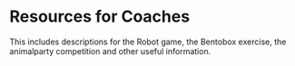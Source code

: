 Resources for Coaches
======================

This includes descriptions for the Robot game, the Bentobox exercise, the animalparty competition and other useful information.
